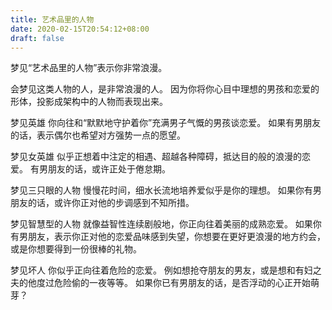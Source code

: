 ```yaml
---
title: 艺术品里的人物
date: 2020-02-15T20:54:12+08:00
draft: false
---
```


梦见“艺术品里的人物”表示你非常浪漫。

会梦见这类人物的人，是非常浪漫的人。
因为你将你心目中理想的男孩和恋爱的形体，投影成架构中的人物而表现出来。

梦见英雄 你向往和“默默地守护着你”充满男子气慨的男孩谈恋爱。
如果有男朋友的话，表示偶尔也希望对方强势一点的愿望。

梦见女英雄 似乎正想着中注定的相遇、超越各种障碍，抵达目的般的浪漫的恋爱。
有男朋友的话，或许正处于倦怠期。

梦见三只眼的人物 慢慢花时间，细水长流地培养爱似乎是你的理想。
如果你有男朋友的话，或许你正对他的步调感到不知所措。

梦见智慧型的人物 就像益智性连续剧般地，你正向往着美丽的成熟恋爱。
如果你有男朋友，表示你正对他的恋爱品味感到失望，你想要在更好更浪漫的地方约会，或是你想要得到一份很棒的礼物。

梦见坏人 你似乎正向往着危险的恋爱。
例如想抢夺朋友的男友，或是想和有妇之夫的他度过危险偷的一夜等等。
如果你已有男朋友的话，是否浮动的心正开始萌芽？